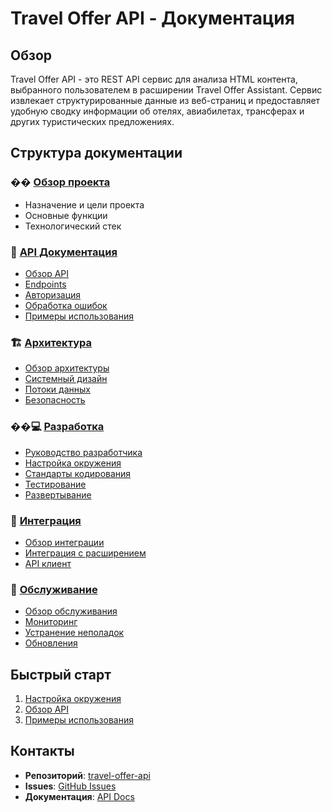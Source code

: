 # Travel Offer API - Документация

## Обзор

Travel Offer API - это REST API сервис для анализа HTML контента, выбранного пользователем в расширении Travel Offer Assistant. Сервис извлекает структурированные данные из веб-страниц и предоставляет удобную сводку информации об отелях, авиабилетах, трансферах и других туристических предложениях.

## Структура документации

### �� [Обзор проекта](./project-overview.md)
- Назначение и цели проекта
- Основные функции
- Технологический стек

### 🔌 [API Документация](./api/)
- [Обзор API](./api/README.md)
- [Endpoints](./api/endpoints.md)
- [Авторизация](./api/authentication.md)
- [Обработка ошибок](./api/error-handling.md)
- [Примеры использования](./api/examples.md)

### 🏗️ [Архитектура](./architecture/)
- [Обзор архитектуры](./architecture/README.md)
- [Системный дизайн](./architecture/system-design.md)
- [Потоки данных](./architecture/data-flow.md)
- [Безопасность](./architecture/security.md)

### ��‍💻 [Разработка](./development/)
- [Руководство разработчика](./development/README.md)
- [Настройка окружения](./development/setup.md)
- [Стандарты кодирования](./development/coding-standards.md)
- [Тестирование](./development/testing.md)
- [Развертывание](./development/deployment.md)

### 🔗 [Интеграция](./integration/)
- [Обзор интеграции](./integration/README.md)
- [Интеграция с расширением](./integration/extension-integration.md)
- [API клиент](./integration/api-client.md)

### 🔧 [Обслуживание](./maintenance/)
- [Обзор обслуживания](./maintenance/README.md)
- [Мониторинг](./maintenance/monitoring.md)
- [Устранение неполадок](./maintenance/troubleshooting.md)
- [Обновления](./maintenance/updates.md)

## Быстрый старт

1. [Настройка окружения](./development/setup.md)
2. [Обзор API](./api/README.md)
3. [Примеры использования](./api/examples.md)

## Контакты

- **Репозиторий**: [travel-offer-api](https://github.com/your-org/travel-offer-api)
- **Issues**: [GitHub Issues](https://github.com/your-org/travel-offer-api/issues)
- **Документация**: [API Docs](./api/README.md)
